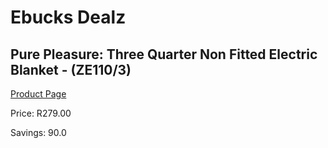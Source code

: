 
# Ebucks Dealz
## Pure Pleasure: Three Quarter Non Fitted Electric Blanket - (ZE110/3)
[Product Page](https://www.ebucks.com/web/shop/productSelected.do?prodId=319789685&catId=1157551316)

Price: R279.00

Savings: 90.0


	